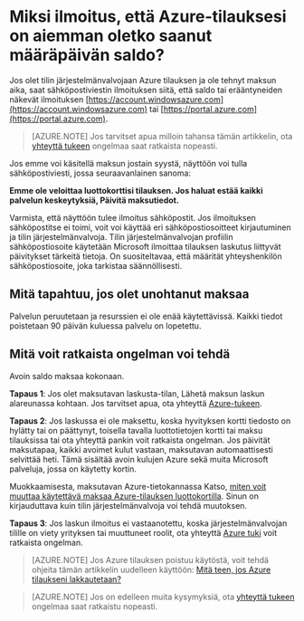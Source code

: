 <properties
    pageTitle="Miksi ilmoitus, että Azure-tilauksesi on aiemman oletko saanut määräpäivän saldo | Microsoft Azure"
    description="Kerrotaan, miten voit tarvittaessa maksu Azure-tilauksesi on aiemman määräpäivän saldo"
    services=""
    documentationCenter=""
    authors="genlin"
    manager="mbaldwin"
    editor=""
    tags="billing"
    />

<tags
    ms.service="billing"
    ms.workload="na"
    ms.tgt_pltfrm="na"
    ms.devlang="na"
    ms.topic="article"
    ms.date="10/18/2016"
    ms.author="genli"/>

# <a name="why-have-you-received-a-notification-that-your-azure-subscription-has-a-past-due-balance"></a>Miksi ilmoitus, että Azure-tilauksesi on aiemman oletko saanut määräpäivän saldo?
Jos olet tilin järjestelmänvalvojaan Azure tilauksen ja ole tehnyt maksun aika, saat sähköpostiviestin ilmoituksen siitä, että saldo tai erääntyneiden näkevät ilmoituksen [https://account.windowsazure.com](https://account.windowsazure.com) tai [https://portal.azure.com](https://portal.azure.com).

> [AZURE.NOTE] Jos tarvitset apua milloin tahansa tämän artikkelin, ota [yhteyttä tukeen](https://portal.azure.com/?#blade/Microsoft_Azure_Support/HelpAndSupportBlade) ongelmaa saat ratkaista nopeasti.

Jos emme voi käsitellä maksun jostain syystä, näyttöön voi tulla sähköpostiviesti, jossa seuraavanlainen sanoma:

**Emme ole veloittaa luottokorttisi tilauksen. Jos haluat estää kaikki palvelun keskeytyksiä, Päivitä maksutiedot.**

Varmista, että näyttöön tulee ilmoitus sähköpostit. Jos ilmoituksen sähköpostitse ei toimi, voit voi käyttää eri sähköpostiosoitteet kirjautuminen ja tilin järjestelmänvalvoja. Tilin järjestelmänvalvojan profiilin sähköpostiosoite käytetään Microsoft ilmoittaa tilauksen laskutus liittyvät päivitykset tärkeitä tietoja. On suositeltavaa, että määrität yhteyshenkilön sähköpostiosoite, joka tarkistaa säännöllisesti.

## <a name="what-will-happen-if-you-forget-to-pay"></a>Mitä tapahtuu, jos olet unohtanut maksaa
Palvelun peruutetaan ja resurssien ei ole enää käytettävissä. Kaikki tiedot poistetaan 90 päivän kuluessa palvelu on lopetettu.

## <a name="what-can-you-do-to-resolve-the-issue"></a>Mitä voit ratkaista ongelman voi tehdä

Avoin saldo maksaa kokonaan.

**Tapaus 1**: Jos olet maksutavan laskusta-tilan, Lähetä maksun laskun alareunassa kohtaan. Jos tarvitset apua, ota yhteyttä [Azure-tukeen](https://portal.azure.com/#blade/Microsoft_Azure_Support/HelpAndSupportBlade).

**Tapaus 2**: Jos laskussa ei ole maksettu, koska hyvityksen kortti tiedosto on hylätty tai on päättynyt, toisella tavalla luottotietojen kortti tai maksu tilauksissa tai ota yhteyttä pankin voit ratkaista ongelman. Jos päivität maksutapaa, kaikki avoimet kulut vastaan, maksutavan automaattisesti selvittää heti. Tämä sisältää avoin kulujen Azure sekä muita Microsoft palveluja, jossa on käytetty kortin.

Muokkaamisesta, maksutavan Azure-tietokannassa Katso, [miten voit muuttaa käytettävä maksaa Azure-tilauksen luottokortilla](./billing-how-to-change-credit-card.md). Sinun on kirjauduttava kuin tilin järjestelmänvalvoja voi tehdä muutoksen.


**Tapaus 3**: Jos laskun ilmoitus ei vastaanotettu, koska järjestelmänvalvojan tilille on viety yrityksen tai muuttuneet roolit, ota yhteyttä [Azure tuki](https://portal.azure.com/#blade/Microsoft_Azure_Support/HelpAndSupportBlade) voit ratkaista ongelman.

> [AZURE.NOTE] Jos Azure tilauksen poistuu käytöstä, voit tehdä ohjeita tämän artikkelin uudelleen käyttöön: [Mitä teen, jos Azure tilaukseni lakkautetaan?](billing-subscription-become-disable.md)

> [AZURE.NOTE] Jos on edelleen muita kysymyksiä, ota [yhteyttä tukeen](https://portal.azure.com/?#blade/Microsoft_Azure_Support/HelpAndSupportBlade) ongelmaa saat ratkaistu nopeasti.
